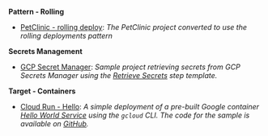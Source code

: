 **Pattern - Rolling**

- <a href="https://samples.octopus.app/app#/Spaces-45/projects/Projects-384/deployments/process" target="_blank">PetClinic - rolling deploy</a>: <i>The PetClinic project converted to use the rolling deployments pattern</i>
    
**Secrets Management**

- <a href="https://samples.octopus.app/app#/Spaces-822/projects/Projects-1703/deployments/process" target="_blank">GCP Secret Manager</a>: <i>Sample project retrieving secrets from GCP Secrets Manager using the [Retrieve Secrets](https://library.octopus.com/step-templates/9f5a9e3c-76b1-462f-972a-ae91d5deaa05/actiontemplate-gcp-secret-manager-retrieve-secrets) step template.</i>
    
**Target - Containers**

- <a href="https://samples.octopus.app/app#/Spaces-103/projects/Projects-1761/deployments/process" target="_blank">Cloud Run - Hello</a>: <i>A simple deployment of a pre-built Google container [Hello World Service](https://cloud.google.com/run/docs/samples/cloudrun-helloworld-service) using the `gcloud` CLI. The code for the sample is available on [GitHub](https://github.com/GoogleCloudPlatform/cloud-run-hello/).</i>
